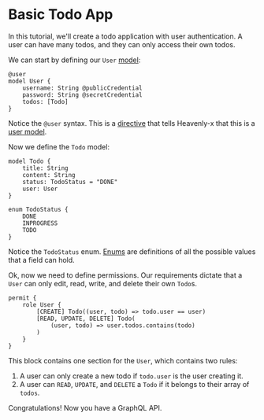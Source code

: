 # Basic Todo App

In this tutorial, we'll create a todo application with user authentication. A user can have many todos, and they can only access their own todos.

We can start by defining our `User` [model](../fundamentals/user-models.md):

```
@user
model User {
    username: String @publicCredential
    password: String @secretCredential
    todos: [Todo]
}
```
Notice the `@user` syntax. This is a [directive](../fundamentals/directives.md) that tells Heavenly-x that this is a [user model](../fundamentals/user-models.md).

Now we define the `Todo` model:

```
model Todo {
    title: String
    content: String
    status: TodoStatus = "DONE"
    user: User
}

enum TodoStatus {
    DONE
    INPROGRESS
    TODO
}
```

Notice the `TodoStatus` enum. [Enums](../fundamentals/enum-types.md) are definitions of all the possible values that a field can hold.

Ok, now we need to define permissions. Our requirements dictate that a `User` can only edit, read, write, and delete their own `Todo`s.

```heavenly-x
permit {
    role User {
        [CREATE] Todo((user, todo) => todo.user == user)
        [READ, UPDATE, DELETE] Todo(
            (user, todo) => user.todos.contains(todo)
        )
    }
}
```

This block contains one section for the `User`, which contains two rules:

1. A user can only create a new todo if `todo.user` is the user creating it.
2. A user can `READ`, `UPDATE`, and `DELETE` a `Todo` if it belongs to their array of `todos`.

Congratulations! Now you have a GraphQL API. 